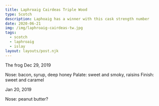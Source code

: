 ```yaml
---
title: Laphroaig Cairdeas Triple Wood
type: Scotch
description: Laphoaig has a winner with this cask strength number
date: 2020-06-21
img: /img/laphroaig-cairdeas-tw.jpg
tags:
  - scotch
  - laphroaig
  - islay
layout: layouts/post.njk
---
```


The frog
Dec 29, 2019

Nose: bacon, syrup, deep honey
Palate: sweet and smoky, raisins
Finish: sweet and caramel 

Jan 20, 2019

Nose: peanut butter?
